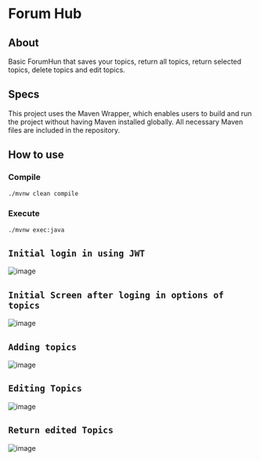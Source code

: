 # Forum Hub

## About

Basic ForumHun that saves your topics, return all topics, return selected topics, delete topics and edit topics.

## Specs
This project uses the Maven Wrapper, which enables users to build and run the project without having Maven installed globally. All necessary Maven files are included in the repository.


## How to use

### Compile
```sh
./mvnw clean compile
```
### Execute
```sh
./mvnw exec:java
```
## `Initial login in using JWT`
![image](https://github.com/user-attachments/assets/ff8a69f6-24ec-4d24-9d0f-83f2eaa13ee6)

## `Initial Screen after loging in options of topics`
![image](https://github.com/user-attachments/assets/ff8a69f6-24ec-4d24-9d0f-83f2eaa13ee6)


## `Adding topics`
![image](https://github.com/user-attachments/assets/09d01641-499f-4aad-b65e-e97b65452b94)


## `Editing Topics`
![image](https://github.com/user-attachments/assets/5827dab7-a64f-474d-9168-dec70f2b73b7)

## `Return edited Topics`
![image](https://github.com/user-attachments/assets/c90556f8-a7cf-478d-bbdf-39f7975461ff)

